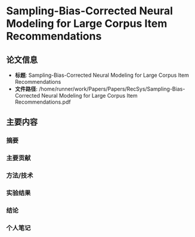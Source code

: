 # Sampling-Bias-Corrected Neural Modeling for Large Corpus Item Recommendations

## 论文信息
- **标题**: Sampling-Bias-Corrected Neural Modeling for Large Corpus Item Recommendations
- **文件路径**: /home/runner/work/Papers/Papers/RecSys/Sampling-Bias-Corrected Neural Modeling for Large Corpus Item Recommendations.pdf

## 主要内容

### 摘要


### 主要贡献


### 方法/技术


### 实验结果


### 结论


### 个人笔记


